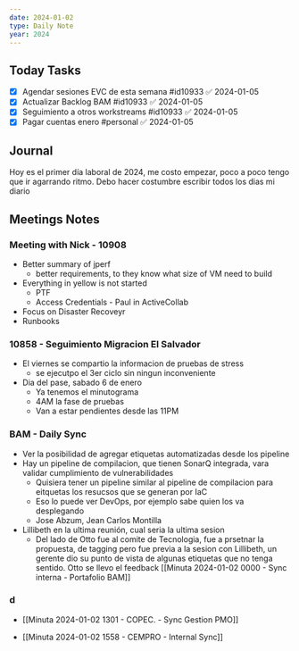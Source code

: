 ```yaml
---
date: 2024-01-02
type: Daily Note
year: 2024
---
```


## Today Tasks
- [x] Agendar sesiones EVC de esta semana #id10933 ✅ 2024-01-05
- [x] Actualizar Backlog BAM #id10933 ✅ 2024-01-05
- [x] Seguimiento a otros workstreams #id10933 ✅ 2024-01-05
- [x] Pagar cuentas enero #personal ✅ 2024-01-05

## Journal
Hoy es el primer día laboral de 2024, me costo empezar, poco a poco tengo que ir agarrando ritmo.
Debo hacer costumbre escribir todos los dias mi diario

## Meetings Notes

### Meeting with Nick - 10908

- Better summary of jperf
    - better requirements, to they know what size of VM need to build
- Everything in yellow is not started
    - PTF
    - Access Credentials - Paul in ActiveCollab
- Focus on Disaster Recoveyr
- Runbooks
### 10858 - Seguimiento Migracion El Salvador
- El viernes se compartio la informacion de pruebas de stress
    - se ejecutpo el 3er ciclo sin ningun inconveniente
- Dia del pase, sabado 6 de enero
    - Ya tenemos el minutograma
    - 4AM la fase de pruebas
    - Van a estar pendientes desde las 11PM
### BAM - Daily Sync
- Ver la posibilidad de agregar etiquetas automatizadas desde los pipeline
- Hay un pipeline de compilacion, que tienen SonarQ integrada, vara validar cumplimiento de vulnerabilidades
    - Quisiera tener un pipeline similar al pipeline de compilacion para eitquetas los resucsos que se generan por IaC
    - Eso lo puede ver DevOps, por ejemplo sabe quien los va desplegando
    - Jose Abzum, Jean Carlos Montilla
- Lillibeth en la ultima reunión, cual seria la ultima sesion
    - Del lado de Otto fue al comite de Tecnologia, fue a prsetnar la propuesta, de tagging pero fue previa a la sesion con Lillibeth, un gerente dio su punto de vista de algunas etiquetas que no tenga sentido. Otto se llevo el feedback
[[Minuta 2024-01-02 0000 - Sync interna - Portafolio BAM]]



### d
-  [[Minuta 2024-01-02 1301 - COPEC. - Sync Gestion PMO]]

- [[Minuta 2024-01-02 1558 - CEMPRO - Internal Sync]]

